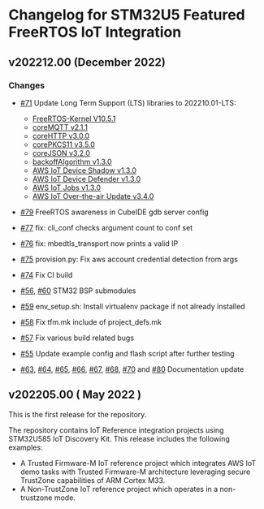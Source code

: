 # Changelog for STM32U5 Featured FreeRTOS IoT Integration

## v202212.00 (December 2022)

### Changes
- [#71](https://github.com/FreeRTOS/iot-reference-stm32u5/pull/71) Update Long Term Support (LTS) libraries to 202210.01-LTS:
  * [FreeRTOS-Kernel V10.5.1](https://github.com/FreeRTOS/FreeRTOS-Kernel/blob/V10.5.1/History.txt)
  * [coreMQTT v2.1.1](https://github.com/FreeRTOS/coreMQTT/blob/v2.1.1/CHANGELOG.md)
  * [coreHTTP v3.0.0](https://github.com/FreeRTOS/coreHTTP/tree/v3.0.0)
  * [corePKCS11 v3.5.0](https://github.com/FreeRTOS/corePKCS11/tree/v3.5.0)
  * [coreJSON v3.2.0](https://github.com/FreeRTOS/coreJSON/tree/v3.2.0)
  * [backoffAlgorithm v1.3.0](https://github.com/FreeRTOS/backoffAlgorithm/tree/v1.3.0)
  * [AWS IoT Device Shadow v1.3.0](https://github.com/aws/Device-Shadow-for-AWS-IoT-embedded-sdk/tree/v1.3.0)
  * [AWS IoT Device Defender v1.3.0](https://github.com/aws/Device-Defender-for-AWS-IoT-embedded-sdk/tree/v1.3.0)
  * [AWS IoT Jobs v1.3.0](https://github.com/aws/Jobs-for-AWS-IoT-embedded-sdk/tree/v1.3.0)
  * [AWS IoT Over-the-air Update v3.4.0](https://github.com/aws/ota-for-aws-iot-embedded-sdk/tree/v3.4.0)

- [#79](https://github.com/FreeRTOS/iot-reference-stm32u5/pull/79) FreeRTOS awareness in CubeIDE gdb server config
- [#77](https://github.com/FreeRTOS/iot-reference-stm32u5/pull/77) fix: cli_conf checks argument count to conf set
- [#76](https://github.com/FreeRTOS/iot-reference-stm32u5/pull/76) fix: mbedtls_transport now prints a valid IP
- [#75](https://github.com/FreeRTOS/iot-reference-stm32u5/pull/75) provision.py: Fix aws account credential detection from args
- [#74](https://github.com/FreeRTOS/iot-reference-stm32u5/pull/74) Fix CI build
- [#56](https://github.com/FreeRTOS/iot-reference-stm32u5/pull/56), [#60](https://github.com/FreeRTOS/iot-reference-stm32u5/pull/60) STM32 BSP submodules
- [#59](https://github.com/FreeRTOS/iot-reference-stm32u5/pull/59) env_setup.sh: Install virtualenv package if not already installed
- [#58](https://github.com/FreeRTOS/iot-reference-stm32u5/pull/58) Fix tfm.mk include of project_defs.mk
- [#57](https://github.com/FreeRTOS/iot-reference-stm32u5/pull/57) Fix various build related bugs
- [#55](https://github.com/FreeRTOS/iot-reference-stm32u5/pull/55) Update example config and flash script after further testing
- [#63](https://github.com/FreeRTOS/iot-reference-stm32u5/pull/63), [#64](https://github.com/FreeRTOS/iot-reference-stm32u5/pull/64), [#65](https://github.com/FreeRTOS/iot-reference-stm32u5/pull/65), [#66](https://github.com/FreeRTOS/iot-reference-stm32u5/pull/66), [#67](https://github.com/FreeRTOS/iot-reference-stm32u5/pull/67), [#68](https://github.com/FreeRTOS/iot-reference-stm32u5/pull/68), [#70](https://github.com/FreeRTOS/iot-reference-stm32u5/pull/70) and [#80](https://github.com/FreeRTOS/iot-reference-stm32u5/pull/80) Documentation update

## v202205.00 ( May 2022 )

This is the first release for the repository.

The repository contains IoT Reference integration projects using STM32U585 IoT Discovery Kit. This release includes the following examples:

* A Trusted Firmware-M IoT reference project which integrates AWS IoT demo tasks with Trusted Firmware-M architecture leveraging secure TrustZone capabilities of ARM Cortex M33.
* A Non-TrustZone IoT reference project which operates in a non-trustzone mode.
